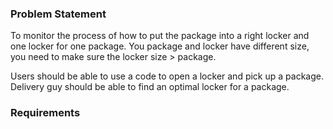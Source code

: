### Problem Statement

To monitor the process of how to put the package into a right locker and one locker for one package. You package and locker have different size, you need to make sure the locker size > package. 

Users should be able to use a code to open a locker and pick up a package. 
Delivery guy should be able to find an optimal locker for a package. 

### Requirements 

